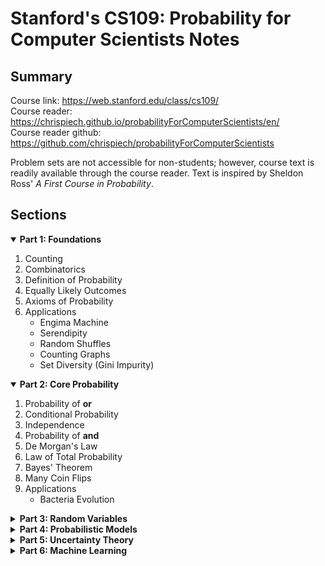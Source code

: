 # Stanford's CS109: Probability for Computer Scientists Notes

## Summary
Course link: https://web.stanford.edu/class/cs109/  
Course reader: https://chrispiech.github.io/probabilityForComputerScientists/en/  
Course reader github: https://github.com/chrispiech/probabilityForComputerScientists

Problem sets are not accessible for non-students; however, course text is readily available through the course reader. Text is inspired by Sheldon Ross' *A First Course in Probability*.

## Sections
<details open>
  <summary><strong>Part 1: Foundations</strong></summary>

  1. Counting
  2. Combinatorics
  3. Definition of Probability
  4. Equally Likely Outcomes
  5. Axioms of Probability
  6. Applications
     * Engima Machine
     * Serendipity
     * Random Shuffles
     * Counting Graphs
     * Set Diversity (Gini Impurity)
</details>

<details open>
  <summary><strong>Part 2: Core Probability</strong></summary>

  1. Probability of **or**
  2. Conditional Probability
  3. Independence
  4. Probability of **and**
  5. De Morgan's Law
  6. Law of Total Probability
  7. Bayes' Theorem
  8. Many Coin Flips
  9. Applications
      * Bacteria Evolution
</details>

**<details><summary>Part 3: Random Variables</summary></details>**
**<details><summary>Part 4: Probabilistic Models</summary></details>**
**<details><summary>Part 5: Uncertainty Theory</summary></details>**
**<details><summary>Part 6: Machine Learning</summary></details>**
